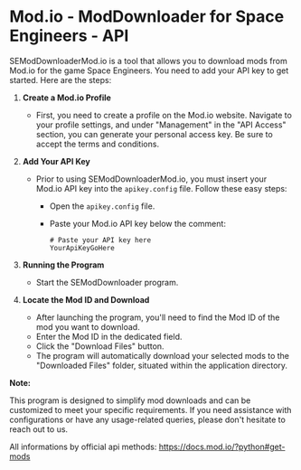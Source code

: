 # Mod.io - ModDownloader for Space Engineers - API

SEModDownloaderMod.io is a tool that allows you to download mods from Mod.io for the game Space Engineers. You need to add your API key to get started. Here are the steps:

1. **Create a Mod.io Profile**

   - First, you need to create a profile on the Mod.io website. Navigate to your profile settings, and under "Management" in the "API Access" section, you can generate your personal access key. Be sure to accept the terms and conditions.

2. **Add Your API Key**

   - Prior to using SEModDownloaderMod.io, you must insert your Mod.io API key into the `apikey.config` file. Follow these easy steps:
   
     - Open the `apikey.config` file.
     - Paste your Mod.io API key below the comment:
     
       ```
       # Paste your API key here
       YourApiKeyGoHere
       ```

3. **Running the Program**

   - Start the SEModDownloader program.

4. **Locate the Mod ID and Download**

   - After launching the program, you'll need to find the Mod ID of the mod you want to download.
   - Enter the Mod ID in the dedicated field.
   - Click the "Download Files" button.
   - The program will automatically download your selected mods to the "Downloaded Files" folder, situated within the application directory.

**Note:**

This program is designed to simplify mod downloads and can be customized to meet your specific requirements. If you need assistance with configurations or have any usage-related queries, please don't hesitate to reach out to us.

All informations by official api methods: https://docs.mod.io/?python#get-mods
